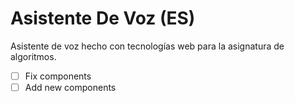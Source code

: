 # Asistente De Voz (ES)

Asistente de voz hecho con tecnologías web para la asignatura de algoritmos.

- [ ] Fix components
- [ ] Add new components
